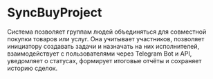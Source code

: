 # SyncBuyProject
Система позволяет группам людей объединяться для совместной покупки товаров или услуг. Она учитывает участников, позволяет инициатору создавать задачи и назначать на них исполнителей, взаимодействует с пользователями через Telegram Bot и API, уведомляет о статусах, формирует итоговые отчёты и сохраняет историю сделок.
